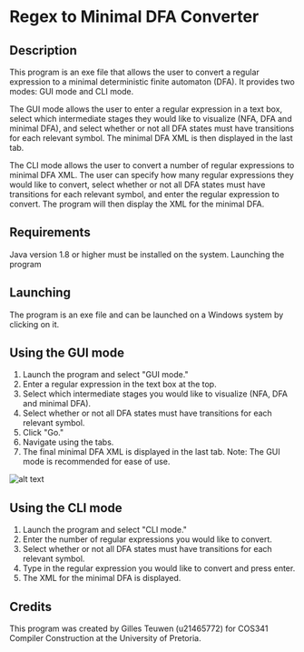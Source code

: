 # Regex to Minimal DFA Converter
## Description
This program is an exe file that allows the user to convert a regular expression to a minimal deterministic finite automaton (DFA). It provides two modes: GUI mode and CLI mode.

The GUI mode allows the user to enter a regular expression in a text box, select which intermediate stages they would like to visualize (NFA, DFA and minimal DFA), and select whether or not all DFA states must have transitions for each relevant symbol. The minimal DFA XML is then displayed in the last tab.

The CLI mode allows the user to convert a number of regular expressions to minimal DFA XML. The user can specify how many regular expressions they would like to convert, select whether or not all DFA states must have transitions for each relevant symbol, and enter the regular expression to convert. The program will then display the XML for the minimal DFA.

## Requirements
Java version 1.8 or higher must be installed on the system.
Launching the program

## Launching
The program is an exe file and can be launched on a Windows system by clicking on it.

## Using the GUI mode
1. Launch the program and select "GUI mode."
2. Enter a regular expression in the text box at the top.
3. Select which intermediate stages you would like to visualize (NFA, DFA and minimal DFA).
4. Select whether or not all DFA states must have transitions for each relevant symbol.
5. Click "Go."
6. Navigate using the tabs.
7. The final minimal DFA XML is displayed in the last tab.
Note: The GUI mode is recommended for ease of use.

![alt text](https://drive.google.com/file/d/1Q_JHLVzPwg7AYXi2R5mAIkGMTwpvCiqo/view?usp=share_link)

## Using the CLI mode
1. Launch the program and select "CLI mode."
2. Enter the number of regular expressions you would like to convert.
3. Select whether or not all DFA states must have transitions for each relevant symbol.
4. Type in the regular expression you would like to convert and press enter.
5. The XML for the minimal DFA is displayed.
## Credits
This program was created by Gilles Teuwen (u21465772) for COS341 Compiler Construction at the University of Pretoria.
